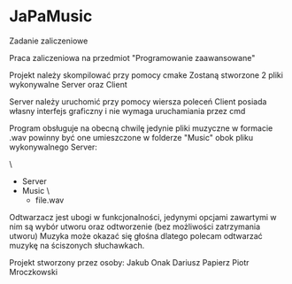# JaPaMusic
Zadanie zaliczeniowe

Praca zaliczeniowa na przedmiot "Programowanie zaawansowane"

Projekt należy skompilować przy pomocy cmake
Zostaną stworzone 2 pliki wykonywalne Server oraz Client

Server należy uruchomić przy pomocy wiersza poleceń
Client posiada własny interfejs graficzny i nie wymaga uruchamiania przez cmd

Program obsługuje na obecną chwilę jedynie pliki muzyczne w formacie .wav
powinny być one umieszczone w folderze "Music" obok pliku wykonywalnego Server:

\
- Server
- Music
  \
  - file.wav

Odtwarzacz jest ubogi w funkcjonalności, jedynymi opcjami zawartymi w nim są wybór utworu oraz odtworzenie (bez możliwości zatrzymania utworu)
Muzyka może okazać się głośna dlatego polecam odtwarzać muzykę na ściszonych słuchawkach.

Projekt stworzony przez osoby:
Jakub Onak
Dariusz Papierz
Piotr Mroczkowski
